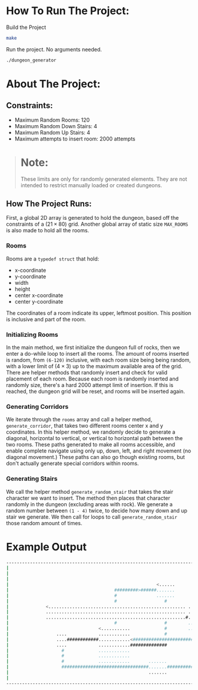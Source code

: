 # How To Run The Project:

Build the Project
```bash
make
```

Run the project. No arguments needed.
```bash
./dungeon_generator
```


# About The Project:

## Constraints:
- Maximum Random Rooms: 120
- Maximum Random Down Stairs: 4
- Maximum Random Up Stairs: 4
- Maximum attempts to insert room: 2000 attempts


> # Note:
>
> These limits are only for randomly generated elements. They are not intended to restrict manually loaded or created dungeons.


## How The Project Runs:
First, a global 2D array is generated to hold the dungeon, based off the constraints of a $(21 \times 80)$ grid. Another global array of static size `MAX_ROOMS` is also made to hold all the rooms. 

### Rooms
Rooms are a `typedef struct` that hold:
- x-coordinate
- y-coordinate
- width
- height
- center x-coordinate
- center y-coordinate

The coordinates of a room indicate its upper, leftmost position. This position is inclusive and part of the room.

### Initializing Rooms
In the main method, we first initialize the dungeon full of rocks, then we enter a do-while loop to insert all the rooms. The amount of rooms inserted is random, from `(6-120)` inclusive, with each room size being being random, with a lower limit of $(4 \times 3)$ up to the maximum available area of the grid. There are helper methods that randomly insert and check for valid placement of each room. Because each room is randomly inserted and randomly size, there's a hard 2000 attempt limit of insertion. If this is reached, the dungeon grid will be reset, and rooms will be inserted again.

### Generating Corridors
We iterate through the `rooms` array and call a helper method, `generate_corridor`, that takes two different rooms center x and y coordinates. In this helper method, we randomly decide to generate a diagonal, horizontal to vertical, or vertical to horizontal path between the two rooms. These paths generated to make all rooms accessible, and enable complete navigate using only up, down, left, and right movement (no diagonal movement.) These paths can also go though existing rooms, but don't actually generate special corridors within rooms.

### Generating Stairs
We call the helper method `generate_random_stair` that takes the stair character we want to insert. The method then places that character randomly in the dungeon (excluding areas with rock). We generate a random number between `(1 - 4)` twice, to decide how many down and up stair we generate. We then call for loops to call `generate_random_stair` those random amount of times.

# Example Output
```bash
----------------------------------------------------------------------------------
|                                                                                |
|                                                                                |
|                                                                                |
|                                                        <......                 |
|                                        #########>######.......                 |
|                                        #               .......                 |
|                                        #                  #                    |
|              <.................................................... ....        |
|              ..................................................... ....        |
|              .....................................................#....        |
|                                        #                  #        ....        |
|                                  <...........             #        ....        |
|                  ....            ............             #          #         |
|                  ....############............<########################         |
|                  ....            ............##############                    |
|                    #             ............                                  |
|                    #             ............                                  |
|                    #             ............       .......           ....     |
|                    #################################.......###########....     |
|                                                     .......           ....     |
|                                                                                |
----------------------------------------------------------------------------------
```

